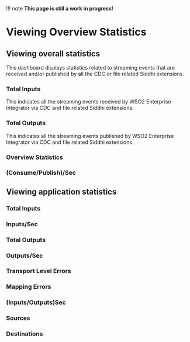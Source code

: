 !!! note
    **This page is still a work in progress!**

# Viewing Overview Statistics

## Viewing overall statistics

 This dashboard displays statistics related to streaming events that are received and/or published by all the CDC or file related Siddhi extensions.
 
### Total Inputs

This indicates all the streaming events received by WSO2 Enterprise Integrator via CDC and file related Siddhi extensions.

### Total Outputs

This indicates all the streaming events published by WSO2 Enterprise Integrator via CDC and file related Siddhi extensions.

### Overview Statistics

### (Consume/Publish)/Sec

## Viewing application statistics

### Total Inputs

### Inputs/Sec

### Total Outputs

### Outputs/Sec

### Transport Level Errors

### Mapping Errors

### (Inputs/Outputs)Sec

### Sources

### Destinations